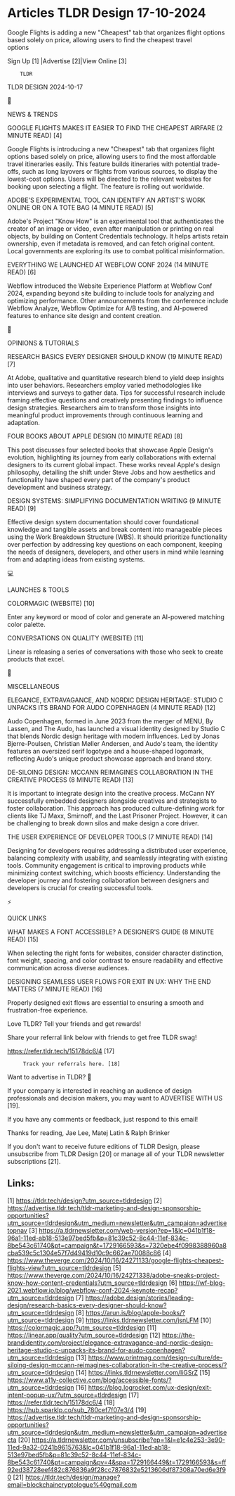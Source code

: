 # Articles TLDR Design 17-10-2024

Google Flights is adding a new "Cheapest" tab that organizes flight
options based solely on price, allowing users to find the cheapest
travel
options ‌ ‌ ‌ ‌ ‌ ‌ ‌ ‌ ‌ ‌ ‌ ‌ ‌ ‌ ‌ ‌ ‌ ‌ ‌ ‌ ‌ ‌ ‌ ‌ ‌ ‌  ‌ ‌ ‌ ‌ ‌ ‌ ‌ ‌ ‌ ‌ ‌ ‌ ‌ ‌ ‌ ‌ ‌ ‌ ‌ ‌ ‌ ‌ ‌ ‌ ‌ ‌ 


 Sign Up [1] |Advertise [2]|View Online [3] 

		TLDR 

TLDR DESIGN 2024-10-17

📱 

NEWS & TRENDS

 GOOGLE FLIGHTS MAKES IT EASIER TO FIND THE CHEAPEST AIRFARE (2 MINUTE
READ) [4] 

 Google Flights is introducing a new "Cheapest" tab that organizes
flight options based solely on price, allowing users to find the most
affordable travel itineraries easily. This feature builds itineraries
with potential trade-offs, such as long layovers or flights from
various sources, to display the lowest-cost options. Users will be
directed to the relevant websites for booking upon selecting a flight.
The feature is rolling out worldwide. 

 ADOBE'S EXPERIMENTAL TOOL CAN IDENTIFY AN ARTIST'S WORK ONLINE OR ON
A TOTE BAG (4 MINUTE READ) [5] 

 Adobe's Project "Know How" is an experimental tool that authenticates
the creator of an image or video, even after manipulation or printing
on real objects, by building on Content Credentials technology. It
helps artists retain ownership, even if metadata is removed, and can
fetch original content. Local governments are exploring its use to
combat political misinformation. 

 EVERYTHING WE LAUNCHED AT WEBFLOW CONF 2024 (14 MINUTE READ) [6] 

 Webflow introduced the Website Experience Platform at Webflow Conf
2024, expanding beyond site building to include tools for analyzing
and optimizing performance. Other announcements from the conference
include Webflow Analyze, Webflow Optimize for A/B testing, and
AI-powered features to enhance site design and content creation. 

🚀 

OPINIONS & TUTORIALS

 RESEARCH BASICS EVERY DESIGNER SHOULD KNOW (19 MINUTE READ) [7] 

 At Adobe, qualitative and quantitative research blend to yield deep
insights into user behaviors. Researchers employ varied methodologies
like interviews and surveys to gather data. Tips for successful
research include framing effective questions and creatively presenting
findings to influence design strategies. Researchers aim to transform
those insights into meaningful product improvements through continuous
learning and adaptation. 

 FOUR BOOKS ABOUT APPLE DESIGN (10 MINUTE READ) [8] 

 This post discusses four selected books that showcase Apple Design's
evolution, highlighting its journey from early collaborations with
external designers to its current global impact. These works reveal
Apple's design philosophy, detailing the shift under Steve Jobs and
how aesthetics and functionality have shaped every part of the
company's product development and business strategy. 

 DESIGN SYSTEMS: SIMPLIFYING DOCUMENTATION WRITING (9 MINUTE READ) [9]


 Effective design system documentation should cover foundational
knowledge and tangible assets and break content into manageable pieces
using the Work Breakdown Structure (WBS). It should prioritize
functionality over perfection by addressing key questions on each
component, keeping the needs of designers, developers, and other users
in mind while learning from and adapting ideas from existing systems. 

💻 

LAUNCHES & TOOLS

 COLORMAGIC (WEBSITE) [10] 

 Enter any keyword or mood of color and generate an AI-powered
matching color palette. 

 CONVERSATIONS ON QUALITY (WEBSITE) [11] 

 Linear is releasing a series of conversations with those who seek to
create products that excel. 

🎁 

MISCELLANEOUS

 ELEGANCE, EXTRAVAGANCE, AND NORDIC DESIGN HERITAGE: STUDIO C UNPACKS
ITS BRAND FOR AUDO COPENHAGEN (4 MINUTE READ) [12] 

 Audo Copenhagen, formed in June 2023 from the merger of MENU, By
Lassen, and The Audo, has launched a visual identity designed by
Studio C that blends Nordic design heritage with modern influences.
Led by Jonas Bjerre-Poulsen, Christian Møller Andersen, and Audo's
team, the identity features an oversized serif logotype and a
house-shaped logomark, reflecting Audo's unique product showcase
approach and brand story. 

 DE-SILOING DESIGN: MCCANN REIMAGINES COLLABORATION IN THE CREATIVE
PROCESS (8 MINUTE READ) [13] 

 It is important to integrate design into the creative process. McCann
NY successfully embedded designers alongside creatives and strategists
to foster collaboration. This approach has produced culture-defining
work for clients like TJ Maxx, Smirnoff, and the Last Prisoner
Project. However, it can be challenging to break down silos and make
design a core driver. 

 THE USER EXPERIENCE OF DEVELOPER TOOLS (7 MINUTE READ) [14] 

 Designing for developers requires addressing a distributed user
experience, balancing complexity with usability, and seamlessly
integrating with existing tools. Community engagement is critical to
improving products while minimizing context switching, which boosts
efficiency. Understanding the developer journey and fostering
collaboration between designers and developers is crucial for creating
successful tools. 

⚡ 

QUICK LINKS

 WHAT MAKES A FONT ACCESSIBLE? A DESIGNER'S GUIDE (8 MINUTE READ) [15]


 When selecting the right fonts for websites, consider character
distinction, font weight, spacing, and color contrast to ensure
readability and effective communication across diverse audiences. 

 DESIGNING SEAMLESS USER FLOWS FOR EXIT IN UX: WHY THE END MATTERS (7
MINUTE READ) [16] 

 Properly designed exit flows are essential to ensuring a smooth and
frustration-free experience. 

Love TLDR? Tell your friends and get rewards!

 Share your referral link below with friends to get free TLDR swag! 

 https://refer.tldr.tech/15178dc6/4 [17] 

		 Track your referrals here. [18] 

Want to advertise in TLDR? 📰

 If your company is interested in reaching an audience of design
professionals and decision makers, you may want to ADVERTISE WITH US
[19]. 

 If you have any comments or feedback, just respond to this email! 

Thanks for reading, 
Jae Lee, Matej Latin & Ralph Brinker 

If you don't want to receive future editions of TLDR Design, please
unsubscribe from TLDR Design [20] or manage all of your TLDR
newsletter subscriptions [21]. 

 

Links:
------
[1] https://tldr.tech/design?utm_source=tldrdesign
[2] https://advertise.tldr.tech/tldr-marketing-and-design-sponsorship-opportunities?utm_source=tldrdesign&utm_medium=newsletter&utm_campaign=advertisetopnav
[3] https://a.tldrnewsletter.com/web-version?ep=1&lc=041b1f18-96a1-11ed-ab18-513e97bed5fb&p=81c39c52-8c44-11ef-834c-8be543c61740&pt=campaign&t=1729166593&s=7320ebe4f0998388960a8cba539c5c1304e57f7d49419d10c9c662ae70088c86
[4] https://www.theverge.com/2024/10/16/24271133/google-flights-cheapest-flights-view?utm_source=tldrdesign
[5] https://www.theverge.com/2024/10/16/24271338/adobe-sneaks-project-know-how-content-credentials?utm_source=tldrdesign
[6] https://wf-blog-2021.webflow.io/blog/webflow-conf-2024-keynote-recap?utm_source=tldrdesign
[7] https://adobe.design/stories/leading-design/research-basics-every-designer-should-know?utm_source=tldrdesign
[8] https://arun.is/blog/apple-books/?utm_source=tldrdesign
[9] https://links.tldrnewsletter.com/jsnLFM
[10] https://colormagic.app/?utm_source=tldrdesign
[11] https://linear.app/quality?utm_source=tldrdesign
[12] https://the-brandidentity.com/project/elegance-extravagance-and-nordic-design-heritage-studio-c-unpacks-its-brand-for-audo-copenhagen?utm_source=tldrdesign
[13] https://www.printmag.com/design-culture/de-siloing-design-mccann-reimagines-collaboration-in-the-creative-process/?utm_source=tldrdesign
[14] https://links.tldrnewsletter.com/liGSrZ
[15] https://www.a11y-collective.com/blog/accessible-fonts/?utm_source=tldrdesign
[16] https://blog.logrocket.com/ux-design/exit-intent-popup-ux/?utm_source=tldrdesign
[17] https://refer.tldr.tech/15178dc6/4
[18] https://hub.sparklp.co/sub_780cef7f07e3/4
[19] https://advertise.tldr.tech/tldr-marketing-and-design-sponsorship-opportunities?utm_source=tldrdesign&utm_medium=newsletter&utm_campaign=advertisecta
[20] https://a.tldrnewsletter.com/unsubscribe?ep=1&l=e1c4e253-3e90-11ed-9a32-0241b9615763&lc=041b1f18-96a1-11ed-ab18-513e97bed5fb&p=81c39c52-8c44-11ef-834c-8be543c61740&pt=campaign&pv=4&spa=1729166449&t=1729166593&s=ff92ed38728eef482c876836a9f28cc7876832e5213606df87308a70ed6e3f90
[21] https://tldr.tech/design/manage?email=blockchaincryptologue%40gmail.com